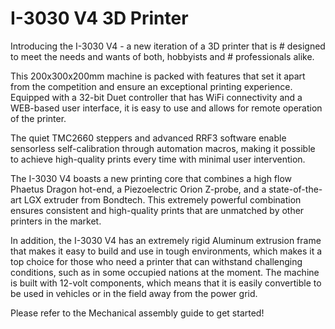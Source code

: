
# I-3030 V4 3D Printer
Introducing the I-3030 V4 - a new iteration of a 3D printer that is # designed to meet the needs and wants of both, hobbyists and # professionals alike.

This 200x300x200mm machine is packed with features that set it apart from the competition and ensure an exceptional printing experience.
Equipped with a 32-bit Duet controller that has WiFi connectivity and a WEB-based user interface, it is easy to use and allows for remote operation of the printer.

The quiet TMC2660 steppers and advanced RRF3 software enable sensorless self-calibration through automation macros, making it possible to achieve high-quality prints every time with minimal user intervention.

The I-3030 V4 boasts a new printing core that combines a high flow Phaetus Dragon hot-end, a Piezoelectric Orion Z-probe, and a state-of-the-art LGX extruder from Bondtech. This extremely powerful combination ensures consistent and high-quality prints that are unmatched by other printers in the market.

In addition, the I-3030 V4 has an extremely rigid Aluminum extrusion frame that makes it easy to build and use in tough environments, which makes it a top choice for those who need a printer that can withstand challenging conditions, such as in some occupied nations at the moment. 
The machine is built with 12-volt components, which means that it is easily convertible to be used in vehicles or in the field away from the power grid.


Please refer to the Mechanical assembly guide to get started!
